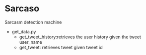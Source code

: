 Sarcaso
=======

Sarcasm detection machine
+ get_data.py
  - get_tweet_history:retrieves the user history given the tweet user_name
  - get_tweet: retrieves tweet given tweet id

